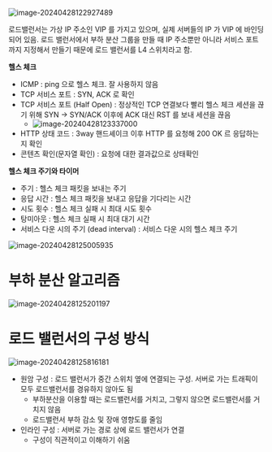 ![image-20240428122927489](images/12장_로드밸런서/image-20240428122927489.png)

  로드밸런서는 가상 IP 주소인 VIP 를 가지고 있으며, 실제 서버들의 IP 가 VIP 에 바인딩되어 있음. 로드 밸런서에서 부하 분산 그룹을 만들 때 IP 주소뿐만 아니라 서비스 포트까지 지정해서 만들기 때문에 로드 밸런서를 L4 스위치라고 함.

**헬스 체크**

- ICMP : ping 으로 헬스 체크. 잘 사용하지 않음
- TCP 서비스 포트 : SYN, ACK 로 확인
- TCP 서비스 포트 (Half Open) : 정상적인 TCP 연결보다 빨리 헬스 체크 세션을 끊기 위해 SYN -> SYN/ACK 이후에 ACK 대신 RST 를 보내 세션을 끊음
  - ![image-20240428123337000](images/12장_로드밸런서/image-20240428123337000.png)
- HTTP 상태 코드 : 3way 핸드셰이크 이후 HTTP 를 요청해 200 OK 르 응답하는지 확인
- 콘텐츠 확인(문자열 확인) : 요청에 대한 결과값으로 상태확인

**헬스 체크 주기와 타이머**

- 주기 : 헬스 체크 패킷을 보내는 주기
- 응답 시간 : 헬스 체크 패킷을 보내고 응답을 기다리는 시간
- 시도 횟수 : 헬스 체크 실패 시 최대 시도 횟수
- 탕미아웃 :  헬스 체크 실패 시 최대 대기 시간
- 서비스 다운 시의 주기 (dead interval) : 서비스 다운 시의 헬스 체크 주기

![image-20240428125005935](images/12장_로드밸런서/image-20240428125005935.png)

# 부하 분산 알고리즘

![image-20240428125201197](images/12장_로드밸런서/image-20240428125201197.png)

# 로드 밸런서의 구성 방식

![image-20240428125816181](images/12장_로드밸런서/image-20240428125816181.png)

- 원암 구성 : 로드 밸런서가 중간 스위치 옆에 연결되는 구성. 서버로 가는 트래픽이 모두 로드밸런서를 경유하지 않아도 됨
  - 부하분산을 이용할 때는 로드밸런서를 거치고, 그렇지 않으면 로드밸런서를 거치지 않음
  - 로드밸런서 부하 감소 및 장애 영향도를 줄임
- 인라인 구성 : 서버로 가는 경로 상에 로드 밸런서가 연결
  - 구성이 직관적이고 이해하기 쉬움



